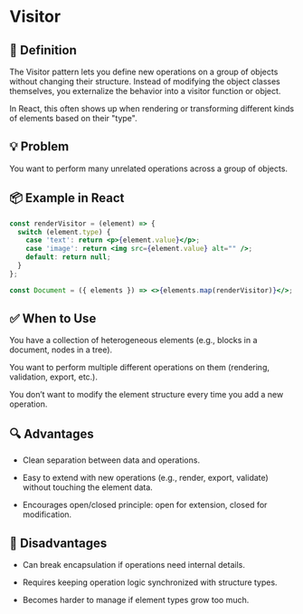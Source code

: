 # Visitor

## 🧭 Definition

The Visitor pattern lets you define new operations on a group of objects without changing their structure. Instead of modifying the object classes themselves, you externalize the behavior into a visitor function or object.

In React, this often shows up when rendering or transforming different kinds of elements based on their "type".

## 💡 Problem

You want to perform many unrelated operations across a group of objects.

## 📦 Example in React

```jsx
const renderVisitor = (element) => {
  switch (element.type) {
    case 'text': return <p>{element.value}</p>;
    case 'image': return <img src={element.value} alt="" />;
    default: return null;
  }
};

const Document = ({ elements }) => <>{elements.map(renderVisitor)}</>;
```

## ✅ When to Use

You have a collection of heterogeneous elements (e.g., blocks in a document, nodes in a tree).

You want to perform multiple different operations on them (rendering, validation, export, etc.).

You don’t want to modify the element structure every time you add a new operation.

## 🔍 Advantages

- Clean separation between data and operations.

- Easy to extend with new operations (e.g., render, export, validate) without touching the element data.

- Encourages open/closed principle: open for extension, closed for modification.

## 🚫 Disadvantages

- Can break encapsulation if operations need internal details.

- Requires keeping operation logic synchronized with structure types.

- Becomes harder to manage if element types grow too much.